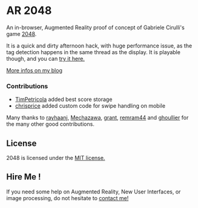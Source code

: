 # AR 2048

An in-browser, Augmented Reality proof of concept of Gabriele Cirulli's game [2048](https://github.com/gabrielecirulli/2048).

It is a quick and dirty afternoon hack, with huge performance issue, as the tag detection happens in the same thread as the display. It is playable though, and you can [try it here.](http://qbonnard.github.io/2048/)

[More infos on my blog](http://quentin.bonnard.eu/blog/2014/03/12/ar-2048-play-with-paper/)

### Contributions

 - [TimPetricola](https://github.com/warmwaffles) added best score storage
 - [chrisprice](https://github.com/chrisprice) added custom code for swipe handling on mobile

Many thanks to [rayhaanj](https://github.com/rayhaanj), [Mechazawa](https://github.com/Mechazawa), [grant](https://github.com/grant), [remram44](https://github.com/remram44) and [ghoullier](https://github.com/ghoullier) for the many other good contributions.

## License
2048 is licensed under the [MIT license.](https://github.com/gabrielecirulli/2048/blob/master/LICENSE.txt)

## Hire Me !
If you need some help on Augmented Reality, New User Interfaces, or image processing, do not hesitate to [contact me!](http://quentin.bonnard.eu/contact/)

